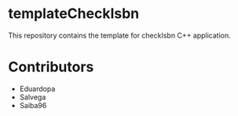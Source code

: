 # templateCheckIsbn
This repository contains the template for checkIsbn C++ application.

# Contributors
- Eduardopa
- Salvega
- Saiba96
